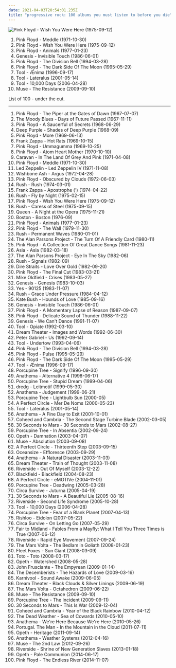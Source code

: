 ```yaml
---
date: 2021-04-03T20:54:01.235Z
title: "progressive rock: 100 albums you must listen to before you die"
---
```

![Pink Floyd - Wish You Were Here (1975-09-12)](http://coverartarchive.org/release/a2f73eb8-eee6-3588-8909-9046058a468e/18848883141-500.jpg "Pink Floyd - Wish You Were Here (1975-09-12)")
<ol class="albums">
<li data-cover="http://coverartarchive.org/release/7acaa9ab-048c-3c82-8623-ea9b777137ac/2550522708-500.jpg" data-tags="progressive rock" role="button">Pink Floyd - Meddle (1971-10-30)</li>
<li data-cover="http://coverartarchive.org/release/a2f73eb8-eee6-3588-8909-9046058a468e/18848883141-500.jpg" data-tags="progressive rock" role="button">Pink Floyd - Wish You Were Here (1975-09-12)</li>
<li data-cover="http://coverartarchive.org/release/32f76eef-5004-3e80-bdf8-912298896134/14402610216-500.jpg" data-tags="progressive rock" role="button">Pink Floyd - Animals (1977-01-23)</li>
<li data-cover="https://via.placeholder.com/450" data-tags="progressive rock, 80s" role="button">Genesis - Invisible Touch (1986-06-01)</li>
<li data-cover="http://coverartarchive.org/release/a1a86e05-c23f-4a40-b50a-14dd7da379f2/14630330088-500.jpg" data-tags="progressive rock" role="button">Pink Floyd - The Division Bell (1994-03-28)</li>
<li data-cover="http://coverartarchive.org/release/24ce2ec1-7b23-32f8-a92c-c576e054159b/16049538493-500.jpg" data-tags="progressive rock" role="button">Pink Floyd - The Dark Side Of The Moon (1995-05-29)</li>
<li data-cover="https://via.placeholder.com/450" data-tags="progressive metal" role="button">Tool - Ænima (1996-09-17)</li>
<li data-cover="http://coverartarchive.org/release/a2e824b6-7b14-32ef-b990-482b53291f93/11473182115-500.jpg" data-tags="progressive metal" role="button">Tool - Lateralus (2001-05-14)</li>
<li data-cover="http://coverartarchive.org/release/a6988593-a2d7-35db-862a-efee729fa467/5234004130-500.jpg" data-tags="progressive metal" role="button">Tool - 10,000 Days (2006-04-28)</li>
<li data-cover="http://coverartarchive.org/release/6a5d9eac-0fa6-3170-9cff-a1cb832fd8cd/6076676742-500.jpg" data-tags="alternative rock" role="button">Muse - The Resistance (2009-09-10)</li>
</ol>
List of 100 - under the cut.
<!-- more -->

_________________

<ol class="albums">
<li data-cover="https://via.placeholder.com/450" data-tags="psychedelic rock, psychedelic" role="button">
Pink Floyd - The Piper at the Gates of Dawn (1967-07-07)
</li>
<li data-cover="http://coverartarchive.org/release/f3bdf87d-550b-3f8e-b8f1-81a62d051a84/7926647371-500.jpg" data-tags="classic rock, progressive rock" role="button">
The Moody Blues - Days of Future Passed (1967-11-11)
</li>
<li data-cover="http://coverartarchive.org/release/164516d8-4fcf-3191-86cf-afcbf27eb055/5898666587-500.jpg" data-tags="psychedelic rock, psychedelic, progressive rock" role="button">
Pink Floyd - A Saucerful of Secrets (1968-06-29)
</li>
<li data-cover="http://coverartarchive.org/release/653a898a-2988-4ffa-a492-555faed1e9ba/19740437818-500.jpg" data-tags="hard rock, classic rock" role="button">
Deep Purple - Shades of Deep Purple (1968-09)
</li>
<li data-cover="http://coverartarchive.org/release/3ac5a1f8-51d0-3db3-bfdc-c5803d8f2799/14207788461-500.jpg" data-tags="progressive rock, psychedelic rock, 60s, soundtrack" role="button">
Pink Floyd - More (1969-06-13)
</li>
<li data-cover="http://coverartarchive.org/release/bd527306-0dd8-4d99-93c4-4267ff649776/4430294983-500.jpg" data-tags="progressive rock" role="button">
Frank Zappa - Hot Rats (1969-10-15)
</li>
<li data-cover="http://coverartarchive.org/release/53e9678a-90dd-3c32-8d28-1584b612f95f/9839280602-500.jpg" data-tags="psychedelic rock, progressive rock" role="button">
Pink Floyd - Ummagumma (1969-10-25)
</li>
<li data-cover="http://coverartarchive.org/release/99bb4f7c-753f-34bf-bf10-71ce81a7db3e/14225359048-500.jpg" data-tags="progressive rock" role="button">
Pink Floyd - Atom Heart Mother (1970-10-10)
</li>
<li data-cover="http://coverartarchive.org/release/a80b4602-0a20-4ca4-a061-896959249abf/6012566391-500.jpg" data-tags="progressive rock" role="button">
Caravan - In The Land Of Grey And Pink (1971-04-08)
</li>
<li data-cover="http://coverartarchive.org/release/7acaa9ab-048c-3c82-8623-ea9b777137ac/2550522708-500.jpg" data-tags="progressive rock" role="button">
Pink Floyd - Meddle (1971-10-30)
</li>
<li data-cover="http://coverartarchive.org/release/98716612-b8fd-3334-9fb2-a17afdd17173/4980081478-500.jpg" data-tags="classic rock" role="button">
Led Zeppelin - Led Zeppelin IV (1971-11-08)
</li>
<li data-cover="https://via.placeholder.com/450" data-tags="progressive rock, classic rock" role="button">
Wishbone Ash - Argus (1972-04-28)
</li>
<li data-cover="https://via.placeholder.com/450" data-tags="progressive rock" role="button">
Pink Floyd - Obscured by Clouds (1972-06-03)
</li>
<li data-cover="https://via.placeholder.com/450" data-tags="hard rock, progressive rock, classic rock" role="button">
Rush - Rush (1974-03-01)
</li>
<li data-cover="https://via.placeholder.com/450" data-tags="progressive rock, experimental" role="button">
Frank Zappa - Apostrophe (') (1974-04-22)
</li>
<li data-cover="http://coverartarchive.org/release/a63a9853-3575-4f6a-aa11-b205d24a272b/21986988027-500.jpg" data-tags="progressive rock, hard rock" role="button">
Rush - Fly by Night (1975-02-15)
</li>
<li data-cover="http://coverartarchive.org/release/a2f73eb8-eee6-3588-8909-9046058a468e/18848883141-500.jpg" data-tags="progressive rock" role="button">
Pink Floyd - Wish You Were Here (1975-09-12)
</li>
<li data-cover="http://coverartarchive.org/release/a8fd628c-9cb7-37ef-a3e8-7c02d81bac73/1203761440-500.jpg" data-tags="progressive rock" role="button">
Rush - Caress of Steel (1975-09-15)
</li>
<li data-cover="https://via.placeholder.com/450" data-tags="classic rock, rock, 70s" role="button">
Queen - A Night at the Opera (1975-11-21)
</li>
<li data-cover="https://via.placeholder.com/450" data-tags="classic rock" role="button">
Boston - Boston (1976-09)
</li>
<li data-cover="http://coverartarchive.org/release/32f76eef-5004-3e80-bdf8-912298896134/14402610216-500.jpg" data-tags="progressive rock" role="button">
Pink Floyd - Animals (1977-01-23)
</li>
<li data-cover="http://coverartarchive.org/release/d4611812-e7cd-42bf-885a-b1cea9fd52bc/9371075020-500.jpg" data-tags="progressive rock" role="button">
Pink Floyd - The Wall (1979-11-30)
</li>
<li data-cover="http://coverartarchive.org/release/95cdd8d5-1e67-40ec-8775-6cb16e3cf631/986900014-500.jpg" data-tags="progressive rock" role="button">
Rush - Permanent Waves (1980-01-01)
</li>
<li data-cover="http://coverartarchive.org/release/96436fe6-745b-3e4c-bbb7-4fd38ae98da4/10252980735-500.jpg" data-tags="progressive rock, classic rock" role="button">
The Alan Parsons Project - The Turn Of A Friendly Card (1980-11)
</li>
<li data-cover="http://coverartarchive.org/release/985f059e-d503-378f-9e27-7c2f104653c5/18902154264-500.jpg" data-tags="classic rock, pink floyd, progressive rock" role="button">
Pink Floyd - A Collection Of Great Dance Songs (1981-11-23)
</li>
<li data-cover="https://via.placeholder.com/450" data-tags="progressive rock" role="button">
Asia - Asia (1982-03-18)
</li>
<li data-cover="https://via.placeholder.com/450" data-tags="progressive rock" role="button">
The Alan Parsons Project - Eye In The Sky (1982-06)
</li>
<li data-cover="https://via.placeholder.com/450" data-tags="progressive rock" role="button">
Rush - Signals (1982-09)
</li>
<li data-cover="http://coverartarchive.org/release/39d67214-cdbf-37bf-9262-f0bf1644f544/22945974880-500.jpg" data-tags="rock, classic rock" role="button">
Dire Straits - Love Over Gold (1982-09-20)
</li>
<li data-cover="https://via.placeholder.com/450" data-tags="progressive rock" role="button">
Pink Floyd - The Final Cut (1983-03-21)
</li>
<li data-cover="https://via.placeholder.com/450" data-tags="progressive rock" role="button">
Mike Oldfield - Crises (1983-05-27)
</li>
<li data-cover="https://via.placeholder.com/450" data-tags="progressive rock" role="button">
Genesis - Genesis (1983-10-03)
</li>
<li data-cover="https://via.placeholder.com/450" data-tags="progressive rock" role="button">
Yes - 90125 (1983-11-07)
</li>
<li data-cover="https://via.placeholder.com/450" data-tags="progressive rock" role="button">
Rush - Grace Under Pressure (1984-04-12)
</li>
<li data-cover="https://via.placeholder.com/450" data-tags="80s, female vocalists" role="button">
Kate Bush - Hounds of Love (1985-09-16)
</li>
<li data-cover="https://via.placeholder.com/450" data-tags="progressive rock, 80s" role="button">
Genesis - Invisible Touch (1986-06-01)
</li>
<li data-cover="http://coverartarchive.org/release/71598c54-c968-4d00-8ca2-d03d99c97004/9840887264-500.jpg" data-tags="progressive rock" role="button">
Pink Floyd - A Momentary Lapse of Reason (1987-09-07)
</li>
<li data-cover="http://coverartarchive.org/release/c3b3c4e5-521d-4d25-801c-e4f2380aa8d1/7720432462-500.jpg" data-tags="progressive rock, pink floyd, live" role="button">
Pink Floyd - Delicate Sound of Thunder (1988-11-22)
</li>
<li data-cover="http://coverartarchive.org/release/6be0d2a6-67b2-4b57-b7a0-5d6366a1332d/21377405539-500.jpg" data-tags="rock, classic rock" role="button">
Genesis - We Can't Dance (1991-11-07)
</li>
<li data-cover="https://via.placeholder.com/450" data-tags="progressive metal, alternative metal" role="button">
Tool - Opiate (1992-03-10)
</li>
<li data-cover="http://coverartarchive.org/release/4b5a4d0e-1268-4ed5-8b48-6d0740053813/4163627164-500.jpg" data-tags="progressive metal" role="button">
Dream Theater - Images and Words (1992-06-30)
</li>
<li data-cover="http://coverartarchive.org/release/e7da58d2-bdf7-3712-b8a0-0fbff2c99b4a/2331547861-500.jpg" data-tags="progressive rock" role="button">
Peter Gabriel - Us (1992-09-14)
</li>
<li data-cover="http://coverartarchive.org/release/660c1995-c6a0-4c90-b158-2f2d9caff78f/5233922017-500.jpg" data-tags="progressive metal" role="button">
Tool - Undertow (1993-04-06)
</li>
<li data-cover="http://coverartarchive.org/release/a1a86e05-c23f-4a40-b50a-14dd7da379f2/14630330088-500.jpg" data-tags="progressive rock" role="button">
Pink Floyd - The Division Bell (1994-03-28)
</li>
<li data-cover="http://coverartarchive.org/release/dc9ed97b-4551-4a5b-8ab5-5776b5d75600/26944550465-500.jpg" data-tags="progressive rock" role="button">
Pink Floyd - Pulse (1995-05-29)
</li>
<li data-cover="http://coverartarchive.org/release/24ce2ec1-7b23-32f8-a92c-c576e054159b/16049538493-500.jpg" data-tags="progressive rock" role="button">
Pink Floyd - The Dark Side Of The Moon (1995-05-29)
</li>
<li data-cover="https://via.placeholder.com/450" data-tags="progressive metal" role="button">
Tool - Ænima (1996-09-17)
</li>
<li data-cover="http://coverartarchive.org/release/0990da86-916e-38d4-aa1c-7e2968703f97/22738717948-500.jpg" data-tags="progressive rock" role="button">
Porcupine Tree - Signify (1996-09-30)
</li>
<li data-cover="http://coverartarchive.org/release/9a51b23b-4594-4abe-8c69-19b8cfa49184/8630651837-500.jpg" data-tags="doom metal, progressive rock, progressive metal" role="button">
Anathema - Alternative 4 (1998-06-17)
</li>
<li data-cover="http://coverartarchive.org/release/19f28e19-238c-48ee-8c65-e8182019e1fc/5396844481-500.jpg" data-tags="progressive rock" role="button">
Porcupine Tree - Stupid Dream (1999-04-06)
</li>
<li data-cover="http://coverartarchive.org/release/005e2e79-00f3-3a98-9a7d-9a1ca42de150/11854796230-500.jpg" data-tags="progressive rock" role="button">
dredg - Leitmotif (1999-05-30)
</li>
<li data-cover="https://img.discogs.com/lqdcerK4c8xbpCYjmTHXeMaMjdQ=/fit-in/389x494/filters:strip_icc():format(jpeg):mode_rgb():quality(90)/discogs-images/R-7528881-1608936675-9430.jpeg.jpg" data-tags="progressive rock" role="button">
Anathema - Judgement (1999-06-21)
</li>
<li data-cover="https://img.discogs.com/gd992Sopc5CcVgIQtYheN6t7QBQ=/fit-in/600x586/filters:strip_icc():format(jpeg):mode_rgb():quality(90)/discogs-images/R-14219636-1570113574-4520.jpeg.jpg" data-tags="progressive rock" role="button">
Porcupine Tree - Lightbulb Sun (2000-05)
</li>
<li data-cover="http://coverartarchive.org/release/e5c49bf1-925b-32e2-9ac3-c4084f875376/10015661298-500.jpg" data-tags="alternative rock" role="button">
A Perfect Circle - Mer De Noms (2000-05-23)
</li>
<li data-cover="http://coverartarchive.org/release/a2e824b6-7b14-32ef-b990-482b53291f93/11473182115-500.jpg" data-tags="progressive metal" role="button">
Tool - Lateralus (2001-05-14)
</li>
<li data-cover="http://coverartarchive.org/release/8898d38e-d822-3649-9af1-0f1858ac3d68/2539178833-500.jpg" data-tags="progressive rock" role="button">
Anathema - A Fine Day to Exit (2001-10-01)
</li>
<li data-cover="http://coverartarchive.org/release/2ab5fdc1-c24e-4f08-bc3b-ab291f515349/6572317296-500.jpg" data-tags="progressive rock" role="button">
Coheed and Cambria - The Second Stage Turbine Blade (2002-03-05)
</li>
<li data-cover="http://coverartarchive.org/release/bfd86854-99cb-496e-b7c4-1c58c928ba1d/6514051160-500.jpg" data-tags="alternative rock, rock" role="button">
30 Seconds to Mars - 30 Seconds to Mars (2002-08-27)
</li>
<li data-cover="http://coverartarchive.org/release/a90062eb-b2bb-3c39-9291-4684605a9313/19099262755-500.jpg" data-tags="progressive rock" role="button">
Porcupine Tree - In Absentia (2002-09-24)
</li>
<li data-cover="http://coverartarchive.org/release/3fe02bae-ffbc-3a1f-82b7-d7b338f78b71/6695442614-500.jpg" data-tags="progressive rock" role="button">
Opeth - Damnation (2003-04-07)
</li>
<li data-cover="https://img.discogs.com/K7DdG_T4hEsYmNiYNCoNTy6ptcs=/fit-in/552x495/filters:strip_icc():format(jpeg):mode_rgb():quality(90)/discogs-images/R-3616919-1337529741-2652.jpeg.jpg" data-tags="alternative rock" role="button">
Muse - Absolution (2003-09-08)
</li>
<li data-cover="https://img.discogs.com/komlby94frR-OIebYi2JCX_uCfI=/fit-in/544x480/filters:strip_icc():format(jpeg):mode_rgb():quality(90)/discogs-images/R-1140943-1195346718.jpeg.jpg" data-tags="alternative rock" role="button">
A Perfect Circle - Thirteenth Step (2003-09-15)
</li>
<li data-cover="https://img.discogs.com/q7d1RA0Ry_qrNotfKnliNqSfzsw=/fit-in/600x595/filters:strip_icc():format(jpeg):mode_rgb():quality(90)/discogs-images/R-1220643-1608712275-7055.jpeg.jpg" data-tags="progressive rock" role="button">
Oceansize - Effloresce (2003-09-29)
</li>
<li data-cover="https://img.discogs.com/FGPLF4s1qmg4p2ZD8e9fim49-88=/fit-in/599x535/filters:strip_icc():format(jpeg):mode_rgb():quality(90)/discogs-images/R-371685-1278657433.jpeg.jpg" data-tags="progressive rock" role="button">
Anathema - A Natural Disaster (2003-11-03)
</li>
<li data-cover="http://coverartarchive.org/release/e178e284-cbf6-30b2-8658-cb0111c78229/1118918783-500.jpg" data-tags="progressive metal" role="button">
Dream Theater - Train of Thought (2003-11-08)
</li>
<li data-cover="http://coverartarchive.org/release/bef6b0e4-2b92-43ce-bd2d-85b60b0f95a8/18840461906-500.jpg" data-tags="progressive rock" role="button">
Riverside - Out Of Myself (2003-12-22)
</li>
<li data-cover="https://via.placeholder.com/450" data-tags="progressive rock" role="button">
Blackfield - Blackfield (2004-08-23)
</li>
<li data-cover="https://via.placeholder.com/450" data-tags="alternative rock" role="button">
A Perfect Circle - eMOTIVe (2004-11-01)
</li>
<li data-cover="https://via.placeholder.com/450" data-tags="progressive rock" role="button">
Porcupine Tree - Deadwing (2005-03-28)
</li>
<li data-cover="http://coverartarchive.org/release/a3dcaa6b-071e-3d43-b4c7-3e7d852a257e/8355151197-500.jpg" data-tags="alternative rock, experimental, indie" role="button">
Circa Survive - Juturna (2005-04-19)
</li>
<li data-cover="http://coverartarchive.org/release/bc56e60b-8173-4be0-9862-5d85ea3c980f/11634413747-500.jpg" data-tags="alternative rock, rock" role="button">
30 Seconds to Mars - A Beautiful Lie (2005-08-16)
</li>
<li data-cover="http://coverartarchive.org/release/95ffdbf4-0edd-4fb2-97ee-957a51890844/16128342815-500.jpg" data-tags="progressive rock" role="button">
Riverside - Second Life Syndrome (2005-10-28)
</li>
<li data-cover="http://coverartarchive.org/release/a6988593-a2d7-35db-862a-efee729fa467/5234004130-500.jpg" data-tags="progressive metal" role="button">
Tool - 10,000 Days (2006-04-28)
</li>
<li data-cover="https://via.placeholder.com/450" data-tags="progressive rock" role="button">
Porcupine Tree - Fear of a Blank Planet (2007-04-13)
</li>
<li data-cover="http://coverartarchive.org/release/c8553274-ae05-4031-8af1-12e6d4750b22/15299158990-500.jpg" data-tags="progressive rock" role="button">
Rishloo - Eidolon (2007-05-22)
</li>
<li data-cover="http://coverartarchive.org/release/e12d6912-2309-4fbc-8d98-9a67c2cca307/8355143858-500.jpg" data-tags="indie, emo, experimental" role="button">
Circa Survive - On Letting Go (2007-05-29)
</li>
<li data-cover="http://coverartarchive.org/release/0fbd9c3d-c46d-4242-85f4-7d11961edb74/8259450872-500.jpg" data-tags="progressive rock" role="button">
Fair to Midland - Fables From a Mayfly: What I Tell You Three Times is True (2007-06-12)
</li>
<li data-cover="https://via.placeholder.com/450" data-tags="progressive rock" role="button">
Riverside - Rapid Eye Movement (2007-09-24)
</li>
<li data-cover="https://via.placeholder.com/450" data-tags="progressive rock" role="button">
The Mars Volta - The Bedlam in Goliath (2008-01-23)
</li>
<li data-cover="http://coverartarchive.org/release/a1cdc0b6-8792-3b96-9cbe-0cd7f6508f46/25519399010-500.jpg" data-tags="folk, indie folk, subpop" role="button">
Fleet Foxes - Sun Giant (2008-03-09)
</li>
<li data-cover="http://coverartarchive.org/release/45038c35-32de-4256-b41b-c2a20cac826f/13758380977-500.jpg" data-tags="rock" role="button">
Toto - Toto (2008-03-17)
</li>
<li data-cover="http://coverartarchive.org/release/eed810a6-8266-4009-879d-cb3dd7c875a9/27886281233-500.jpg" data-tags="progressive metal" role="button">
Opeth - Watershed (2008-05-28)
</li>
<li data-cover="https://img.discogs.com/g-igybHzZqhYGZMz_4FVF_Jwsq0=/fit-in/600x600/filters:strip_icc():format(jpeg):mode_rgb():quality(90)/discogs-images/R-8626346-1465413631-3546.jpeg.jpg" data-tags="experimental, rock, alternative, progressive" role="button">
John Frusciante - The Empyrean (2009-01-14)
</li>
<li data-cover="http://coverartarchive.org/release/90c6a554-9e10-4ecc-a758-f5b166532ee4/21730294720-500.jpg" data-tags="indie, indie rock, alternative, rock opera" role="button">
The Decemberists - The Hazards of Love (2009-03-16)
</li>
<li data-cover="http://coverartarchive.org/release/cac6cd22-58bd-40fe-aaf6-4746bdb9a684/14740011088-500.jpg" data-tags="progressive rock" role="button">
Karnivool - Sound Awake (2009-06-05)
</li>
<li data-cover="http://coverartarchive.org/release/a51d2c1c-358f-4a7f-8787-ad4e9079c3b7/1281683758-500.jpg" data-tags="progressive metal" role="button">
Dream Theater - Black Clouds & Silver Linings (2009-06-19)
</li>
<li data-cover="http://coverartarchive.org/release/bc9236dd-b33e-4bd2-b82b-65d466086967/1024194515-500.jpg" data-tags="progressive rock" role="button">
The Mars Volta - Octahedron (2009-06-22)
</li>
<li data-cover="http://coverartarchive.org/release/6a5d9eac-0fa6-3170-9cff-a1cb832fd8cd/6076676742-500.jpg" data-tags="alternative rock" role="button">
Muse - The Resistance (2009-09-10)
</li>
<li data-cover="http://coverartarchive.org/release/1c1be53d-29bd-40d1-a3d7-a87febf43c1c/20890429226-500.jpg" data-tags="progressive rock" role="button">
Porcupine Tree - The Incident (2009-09-11)
</li>
<li data-cover="http://coverartarchive.org/release/6221bd54-033d-4876-b722-736b4e95686b/4193279921-500.jpg" data-tags="alternative rock" role="button">
30 Seconds to Mars - This Is War (2009-12-04)
</li>
<li data-cover="http://coverartarchive.org/release/50714cf9-0f08-4632-b7ed-ea33cd05cc92/27723129384-500.jpg" data-tags="progressive rock" role="button">
Coheed and Cambria - Year of the Black Rainbow (2010-04-12)
</li>
<li data-cover="https://img.discogs.com/HoZf6cV2xCWO7qKeok3yhsITTFQ=/fit-in/600x595/filters:strip_icc():format(jpeg):mode_rgb():quality(90)/discogs-images/R-2286337-1274535311.jpeg.jpg" data-tags="garage rock" role="button">
The Dead Weather - Sea of Cowards (2010-05-10)
</li>
<li data-cover="https://img.discogs.com/S2G4EFJxpD6OTBvIXxxgNeWJgG4=/fit-in/600x597/filters:strip_icc():format(jpeg):mode_rgb():quality(90)/discogs-images/R-4439616-1364920226-8476.jpeg.jpg" data-tags="progressive rock, atmospheric rock" role="button">
Anathema - We're Here Because We're Here (2010-05-26)
</li>
<li data-cover="http://coverartarchive.org/release/6685b742-d51c-44e8-aaf9-795f82968949/24693850094-500.jpg" data-tags="indie rock, psychedelic rock" role="button">
Portugal. The Man - In the Mountain in the Cloud (2011-07-11)
</li>
<li data-cover="https://img.discogs.com/F9Thf9bsm8bLWtrEvfBbQg3objw=/fit-in/600x535/filters:strip_icc():format(jpeg):mode_rgb():quality(90)/discogs-images/R-3115176-1356785998-5092.jpeg.jpg" data-tags="progressive rock" role="button">
Opeth - Heritage (2011-09-14)
</li>
<li data-cover="http://coverartarchive.org/release/75350c8b-eaed-4a0a-bf6a-50723295f977/3712915540-500.jpg" data-tags="2012, progressive rock" role="button">
Anathema - Weather Systems (2012-04-16)
</li>
<li data-cover="http://coverartarchive.org/release/e3c0e7c7-df7c-4b51-9894-e45d1480e7b5/11088776135-500.jpg" data-tags="alternative rock" role="button">
Muse - The 2nd Law (2012-09-26)
</li>
<li data-cover="http://coverartarchive.org/release/a3d68599-50b3-4da8-81b2-8ef13170596c/12641456593-500.jpg" data-tags="progressive rock" role="button">
Riverside - Shrine of New Generation Slaves (2013-01-18)
</li>
<li data-cover="http://coverartarchive.org/release/9cb4a5bb-bc24-4b4d-b1f5-e5a07397d980/8395692349-500.jpg" data-tags="progressive rock" role="button">
Opeth - Pale Communion (2014-06-17)
</li>
<li data-cover="http://coverartarchive.org/release/5b86c0c7-e339-4634-b7b3-de1924eb7a4f/15837120602-500.jpg" data-tags="progressive rock, ambient" role="button">
Pink Floyd - The Endless River (2014-11-07)
</li>
</ol>